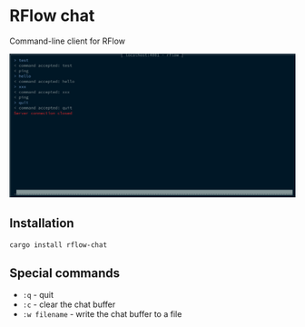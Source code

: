 # RFlow chat

Command-line client for RFlow

<img
src="https://raw.githubusercontent.com/roboplc/rflow/main/rflow-chat/rflow-chat.png"
width="600" />

## Installation

```
cargo install rflow-chat
```

## Special commands

* `:q` - quit
* `:c` - clear the chat buffer
* `:w filename` - write the chat buffer to a file
